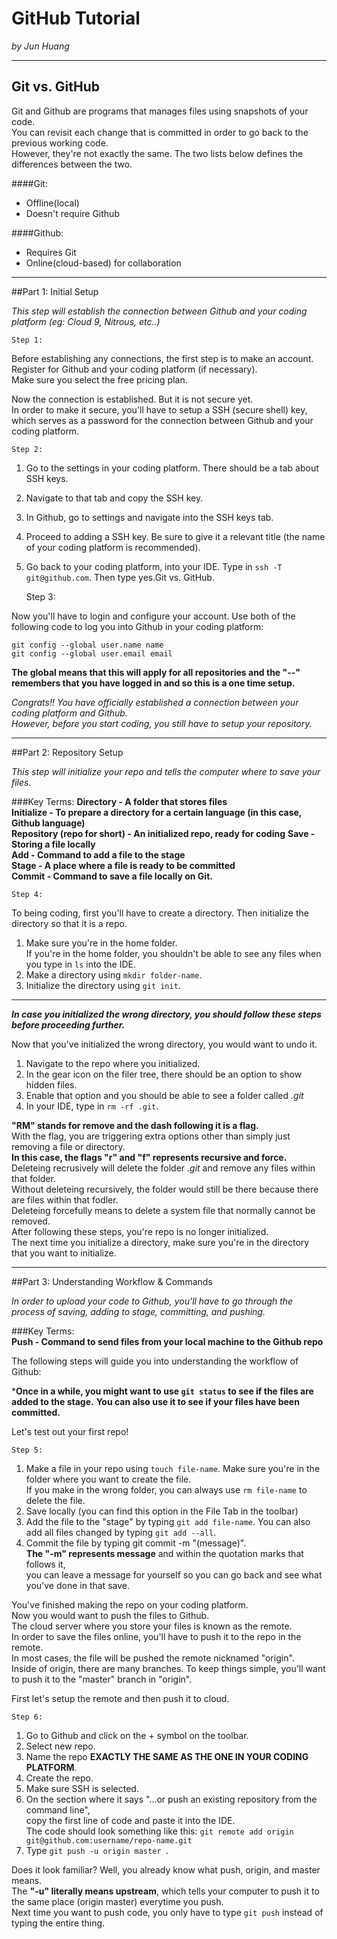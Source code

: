 # GitHub Tutorial

_by Jun Huang_

---

## Git vs. GitHub

Git and Github are programs that manages files using snapshots of your code.  
You can revisit each change that is committed in order to go back to the previous working code.  
However, they're not exactly the same. The two lists below defines the differences between the two.

####Git:  
* Offline(local)  
* Doesn't require Github  

####Github:    
* Requires Git  
* Online(cloud-based) for collaboration  

---

##Part 1: Initial Setup

_This step will establish the connection between Github and your coding platform (eg: Cloud 9, Nitrous, etc..)_

    Step 1:

Before establishing any connections, the first step is to make an account.  
Register for Github and your coding platform (if necessary).  
Make sure you select the free pricing plan.

Now the connection is established. But it is not secure yet.   
In order to make it secure, you'll have to setup a SSH (secure shell) key, which serves as a password for the connection 
between Github and your coding platform.

    Step 2:

1. Go to the settings in your coding platform. There should be a tab about SSH keys.  
2. Navigate to that tab and copy the SSH key.  
3. In Github, go to settings and navigate into the SSH keys tab.  
4. Proceed to adding a SSH key. Be sure to give it a relevant title (the name of your coding platform is recommended).  
5. Go back to your coding platform, into your IDE. Type in `ssh -T git@github.com`. Then type yes.Git vs. GitHub.


    Step 3:

Now you'll have to login and configure your account.
Use both of the following code to log you into Github in your coding platform:

`git config --global user.name name`  
`git config --global user.email email`

**The global means that this will apply for all repositories and the "--" remembers that you have logged in and so this is a one time setup.**

_Congrats!! You have officially established a connection between your coding platform and Github._   
_However, before you start coding, you still have to setup your repository._

---

##Part 2: Repository Setup

_This step will initialize your repo and tells the computer where to save your files._

###Key Terms:
**Directory - A folder that stores files**  
**Initialize - To prepare a directory for a certain language (in this case, Github language)**  
**Repository (repo for short) - An initialized repo, ready for coding**
**Save - Storing a file locally**  
**Add - Command to add a file to the stage**  
**Stage - A place where a file is ready to be committed**  
**Commit - Command to save a file locally on Git.**

    Step 4:

To being coding, first you'll have to create a directory. Then initialize the directory so that it is a repo.

1. Make sure you're in the home folder.  
If you're in the home folder, you shouldn't be able to see any files when you type in `ls` into the IDE.
2. Make a directory using `mkdir folder-name`.
3. Initialize the directory using `git init`.

---

**_In case you initialized the wrong directory, you should follow these steps before proceeding further._**

Now that you've initialized the wrong directory, you would want to undo it.

1. Navigate to the repo where you initialized.
2. In the gear icon on the filer tree, there should be an option to show hidden files.
3. Enable that option and you should be able to see a folder called _.git_
4. In your IDE, type in `rm -rf .git`.

**"RM" stands for remove and the dash following it is a flag.**  
With the flag, you are triggering extra options other than simply just removing a file or directory.  
**In this case, the flags "r" and "f" represents recursive and force.**  
Deleteing recrusively will delete the folder _.git_ and remove any files within that folder.  
Without deleteing recursively, the folder would still be there because there are files within that fodler.  
Deleteing forcefully means to delete a system file that normally cannot be removed.  
After following these steps, you're repo is no longer initialized.  
The next time you initialize a directory, make sure you're in the directory that you want to initialize.

---

##Part 3: Understanding Workflow & Commands

_In order to upload your code to Github, you'll have to go through the process of saving, adding to stage, committing, and pushing._

###Key Terms:  
**Push - Command to send files from your local machine to the Github repo**


The following steps will guide you into understanding the workflow of Github:

***Once in a while, you might want to use `git status` to see if the files are added to the stage.** 
**You can also use it to see if your files have been committed.**

Let's test out your first repo!  

    Step 5:

1. Make a file in your repo using `touch file-name`.
Make sure you're in the folder where you want to create the file.  
If you make in the wrong folder, you can always use `rm file-name` to delete the file.
2. Save locally (you can find this option in the File Tab in the toolbar)  
3. Add the file to the "stage" by typing `git add file-name`. You can also add all files changed by typing `git add --all`.  
4. Commit the file by typing git commit -m "(message)".  
**The "-m" represents message** and within the quotation marks that follows it,  
you can leave a message for yourself so you can go back and see what you've done in that save.  

You've finished making the repo on your coding platform.  
Now you would want to push the files to Github.  
The cloud server where you store your files is known as the remote.  
In order to save the files online, you'll have to push it to the repo in the remote.  
In most cases, the file will be pushed the remote nicknamed "origin".  
Inside of origin, there are many branches. To keep things simple, you'll want to push it to the "master" branch in "origin".  

First let's setup the remote and then push it to cloud.

    Step 6:

1. Go to Github and click on the + symbol on the toolbar.
2. Select new repo.
3. Name the repo **EXACTLY THE SAME AS THE ONE IN YOUR CODING PLATFORM**.
4. Create the repo.
5. Make sure SSH is selected.
6. On the section where it says "...or push an existing repository from the command line",  
copy the first line of code and paste it into the IDE.  
The code should look something like this: `git remote add origin git@github.com:username/repo-name.git`  
7. Type `git push -u origin master `.  

Does it look familiar? Well, you already know what push, origin, and master means.  
The **"-u" literally means upstream**, which tells your computer to push it to the same place (origin master) everytime you push.  
Next time you want to push code, you only have to type `git push` instead of typing the entire thing.

